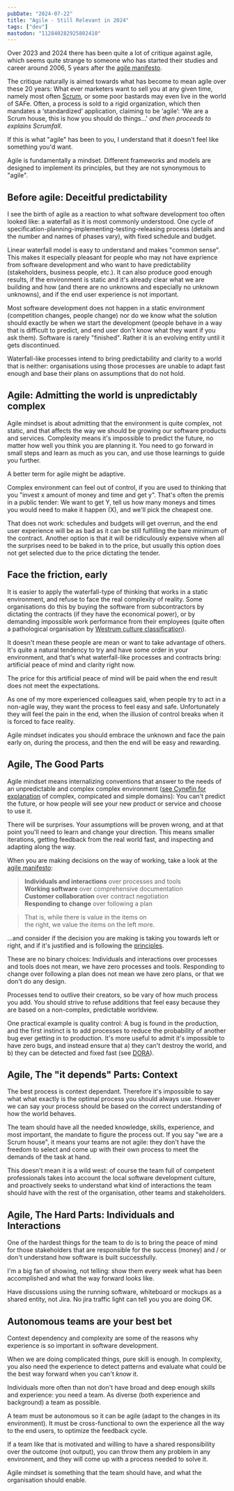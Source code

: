 ```yaml
---
pubDate: "2024-07-22"
title: "Agile - Still Relevant in 2024"
tags: ["dev"]
mastodon: "112840282925802410"
---
```

Over 2023 and 2024 there has been quite a lot of critique against agile, which seems quite strange to someone who has started their studies and career around 2006, 5 years after the [agile manifesto](https://agilemanifesto.org).

The critique naturally is aimed towards what has become to mean agile over these 20 years: What ever marketers want to sell you at any given time, namely most often [Scrum](https://ronjeffries.com/articles/016-09ff/defense/), or some poor bastards may even live in the world of SAFe. Often, a process is sold to a rigid organization, which then mandates a ‘standardized’ application, claiming to be ‘agile’: ‘We are a Scrum house, this is how you should do things...' _and then proceeds to explains Scrumfall_.

If this is what "agile" has been to you, I understand that it doesn't feel like something you'd want.

Agile is fundamentally a mindset. Different frameworks and models are designed to implement its principles, but they are not synonymous to "agile".

## Before agile: Deceitful predictability

I see the birth of agile as a reaction to what software development too often looked like: a waterfall as it is most commonly understood. One cycle of specification-planning-implementing-testing-releasing process (details and the number and names of phases vary), with fixed schedule and budget.

Linear waterfall model is easy to understand and makes "common sense". This makes it especially pleasant for people who may not have exprience from software development and who want to have predictability (stakeholders, business people, etc.). It can also produce good enough results, if the environment is static and it's already clear what we are building and how (and there are no unknowns and especially no unknown unknowns), and if the end user experience is not important.

Most software development does not happen in a static environment (competition changes, people change) nor do we know what the solution should exactly be when we start the development (people behave in a way that is difficult to predict, and end user don't know what they want if you ask them). Software is rarely "finished". Rather it is an evolving entity until it gets discontinued.

Waterfall-like processes intend to bring predictability and clarity to a world that is neither: organisations using those processes are unable to adapt fast enough and base their plans on assumptions that do not hold.

## Agile: Admitting the world is unpredictably complex

Agile mindset is about admitting that the environment is quite complex, not static, and that affects the way we should be growing our software products and services. Complexity means it's impossible to predict the future, no matter how well you think you are planning it. You need to go forward in small steps and learn as much as you can, and use those learnings to guide you further.

A better term for agile might be adaptive.

Complex environment can feel out of control, if you are used to thinking that you "invest x amount of money and time and get y". That's often the premis in a public tender: We want to get Y, tell us how many moneys and times you would need to make it happen (X), and we'll pick the cheapest one.

That does not work: schedules and budgets will get overrun, and the end user experience will be as bad as it can be still fulfilling the bare minimum of the contract. Another option is that it will be ridiculously expensive when all the surprises need to be baked in to the price, but usually this option does not get selected due to the price dictating the tender.

## Face the friction, early

It is easier to apply the waterfall-type of thinking that works in a static environment, and refuse to face the real complexity of reality. Some organisations do this by buying the software from subcontractors by dictating the contracts (if they have the economical power), or by demanding impossible work performance from their employees (quite often a pathological organisation by [Westrum culture classification](https://dora.dev/capabilities/generative-organizational-culture/)).

It doesn't mean these people are mean or want to take advantage of others. It's quite a natural tendency to try and have some order in your environment, and that's what waterfall-like processes and contracts bring: artificial peace of mind and clarity right now. 

The price for this artificial peace of mind will be paid when the end result does not meet the expectations.

As one of my more experienced colleagues said, when people try to act in a non-agile way, they want the process to feel easy and safe. Unfortunately they will feel the pain in the end, when the illusion of control breaks when it is forced to face reality.

Agile mindset indicates you should embrace the unknown and face the pain early on, during the process, and then the end will be easy and rewarding.

## Agile, The Good Parts

Agile mindset means internalizing conventions that answer to the needs of an unpredictable and complex complex environment ([see Cynefin for explanation](https://en.wikipedia.org/wiki/Cynefin_framework) of complex, compicated and simple domains): You can't predict the future, or how people will see your new product or service and choose to use it. 

There will be surprises. Your assumptions will be proven wrong, and at that point you'll need to learn and change your direction. This means smaller iterations, getting feedback from the real world fast, and inspecting and adapting along the way.

When you are making decisions on the way of working, take a look at the [agile manifesto](https://agilemanifesto.org):

> **Individuals and interactions** over processes and tools  
> **Working software** over comprehensive documentation  
> **Customer collaboration** over contract negotiation  
> **Responding to change** over following a plan  

> That is, while there is value in the items on  
> the right, we value the items on the left more.

...and consider if the decision you are making is taking you towards left or right, and if it's justified and is following the [principles](https://agilemanifesto.org/principles.html). 

These are no binary choices: Individuals and interactions over processes and tools does not mean, we have zero processes and tools. Responding to change over following a plan does not mean we have zero plans, or that we don't do any design.

Processes tend to outlive their creators, so be vary of how much process you add. You should strive to refuse additions that feel easy because they are based on a non-complex, predictable worldview. 

One practical example is quality control: A bug is found in the production, and the first instinct is to add processes to reduce the probability of another bug ever getting in to production. It's more useful to admit it's impossible to have zero bugs, and instead ensure that a) they can't destroy the world, and b) they can be detected and fixed fast (see [DORA](https://dora.dev/quickcheck/)).

## Agile, The "it depends" Parts: Context

The best process is context dependant. Therefore it's impossible to say what what exactly is the optimal process you should always use. However we can say your process should be based on the correct understanding of how the world behaves.

The team should have all the needed knowledge, skills, experience, and most important, the mandate to figure the process out. If you say "we are a Scrum house", it means your teams are not agile: they don't have the freedom to select and come up with their own process to meet the demands of the task at hand.

This doesn't mean it is a wild west: of course the team full of competent professionals takes into account the local software development culture, and proactively seeks to understand what kind of interactions the team should have with the rest of the organisation, other teams and stakeholders.

## Agile, The Hard Parts: Individuals and Interactions

One of the hardest things for the team to do is to bring the peace of mind for those stakeholders that are responsible for the success (money) and / or don't understand how software is built successfully. 

I'm a big fan of showing, not telling: show them every week what has been accomplished and what the way forward looks like. 

Have discussions using the running software, whiteboard or mockups as a shared entity, not Jira. No jira traffic light can tell you you are doing OK.

## Autonomous teams are your best bet

Context dependency and complexity are some of the reasons why experience is so important in software development. 

When we are doing complicated things, pure skill is enough. In complexity, you also need the experience to detect patterns and evaluate what could be the best way forward when you can't *know* it. 

Individuals more often than not don't have broad and deep enough skills and experience: you need a team. As diverse (both experience and background) a team as possible.

A team must be autonomous so it can be agile (adapt to the changes in its environment). It must be cross-functional to own the experience all the way to the end users, to optimize the feedback cycle.

If a team like that is motivated and willing to have a shared responsibility over the outcome (not output), you can throw them any problem in any environment, and they will come up with a process needed to solve it.

Agile mindset is something that the team should have, and what the organisation should enable.